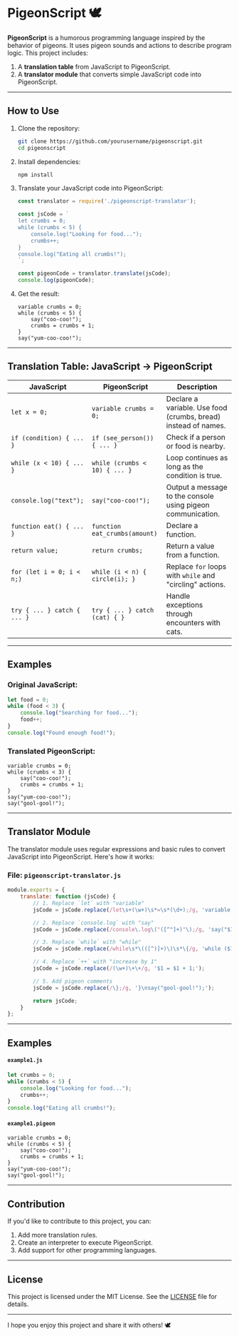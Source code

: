 # **PigeonScript 🕊️**

**PigeonScript** is a humorous programming language inspired by the behavior of pigeons. It uses pigeon sounds and actions to describe program logic. This project includes:
1. A **translation table** from JavaScript to PigeonScript.
2. A **translator module** that converts simple JavaScript code into PigeonScript.

---

## **How to Use**

1. Clone the repository:
   ```bash
   git clone https://github.com/yourusername/pigeonscript.git
   cd pigeonscript
   ```

2. Install dependencies:
   ```bash
   npm install
   ```

3. Translate your JavaScript code into PigeonScript:
   ```javascript
   const translator = require('./pigeonscript-translator');

   const jsCode = `
   let crumbs = 0;
   while (crumbs < 5) {
       console.log("Looking for food...");
       crumbs++;
   }
   console.log("Eating all crumbs!");
   `;

   const pigeonCode = translator.translate(jsCode);
   console.log(pigeonCode);
   ```

4. Get the result:
   ```pigeon
   variable crumbs = 0;
   while (crumbs < 5) {
       say("coo-coo!");
       crumbs = crumbs + 1;
   }
   say("yum-coo-coo!");
   ```

---

## **Translation Table: JavaScript → PigeonScript**

| JavaScript                     | PigeonScript                          | Description                                                                 |
|--------------------------------|---------------------------------------|-----------------------------------------------------------------------------|
| `let x = 0;`                   | `variable crumbs = 0;`               | Declare a variable. Use food (crumbs, bread) instead of names.              |
| `if (condition) { ... }`       | `if (see_person()) { ... }`          | Check if a person or food is nearby.                                       |
| `while (x < 10) { ... }`       | `while (crumbs < 10) { ... }`        | Loop continues as long as the condition is true.                           |
| `console.log("text");`         | `say("coo-coo!");`                   | Output a message to the console using pigeon communication.                |
| `function eat() { ... }`       | `function eat_crumbs(amount)`        | Declare a function.                                                         |
| `return value;`                | `return crumbs;`                     | Return a value from a function.                                             |
| `for (let i = 0; i < n;)`      | `while (i < n) { circle(i); }`       | Replace `for` loops with `while` and "circling" actions.                    |
| `try { ... } catch { ... }`    | `try { ... } catch (cat) { }`        | Handle exceptions through encounters with cats.                            |

---

## **Examples**

### Original JavaScript:
```javascript
let food = 0;
while (food < 3) {
    console.log("Searching for food...");
    food++;
}
console.log("Found enough food!");
```

### Translated PigeonScript:
```pigeon
variable crumbs = 0;
while (crumbs < 3) {
    say("coo-coo!");
    crumbs = crumbs + 1;
}
say("yum-coo-coo!");
say("gool-gool!");
```

---

## **Translator Module**

The translator module uses regular expressions and basic rules to convert JavaScript into PigeonScript. Here's how it works:

### File: `pigeonscript-translator.js`

```javascript
module.exports = {
    translate: function (jsCode) {
        // 1. Replace `let` with "variable"
        jsCode = jsCode.replace(/let\s+(\w+)\s*=\s*(\d+);/g, 'variable $1 = $2;');

        // 2. Replace `console.log` with "say"
        jsCode = jsCode.replace(/console\.log\("([^"]+)"\);/g, 'say("$1");');

        // 3. Replace `while` with "while"
        jsCode = jsCode.replace(/while\s*\(([^)]+)\)\s*\{/g, 'while ($1) {');

        // 4. Replace `++` with "increase by 1"
        jsCode = jsCode.replace(/(\w+)\+\+/g, '$1 = $1 + 1;');

        // 5. Add pigeon comments
        jsCode = jsCode.replace(/\};/g, '}\nsay("gool-gool!");');

        return jsCode;
    }
};
```

---

## **Examples**

#### `example1.js`
```javascript
let crumbs = 0;
while (crumbs < 5) {
    console.log("Looking for food...");
    crumbs++;
}
console.log("Eating all crumbs!");
```

#### `example1.pigeon`
```pigeon
variable crumbs = 0;
while (crumbs < 5) {
    say("coo-coo!");
    crumbs = crumbs + 1;
}
say("yum-coo-coo!");
say("gool-gool!");
```

---

## **Contribution**

If you'd like to contribute to this project, you can:
1. Add more translation rules.
2. Create an interpreter to execute PigeonScript.
3. Add support for other programming languages.

---

## **License**

This project is licensed under the MIT License. See the [LICENSE](LICENSE) file for details.

---

I hope you enjoy this project and share it with others! 🕊️
